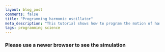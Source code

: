 ```yaml
---
layout: blog_post
comments: false
title: "Programming harmonic oscillator"
meta_description: "This tutorial shows how to program the motion of harmonic oscillator."
tags: programming science
---
```


<h3 class="isHidden" id="CanvasNotSupportedMessage">Please use a newer browser to see the simulation</h3>

<canvas class="HarmonicOscillator-canvas"></canvas>

<script>

// ----------------------

(function(){

  var graphics = function() {
    var canvas = null; // Canvas DOM element.
    var context = null; // Canvas context for drawing.
    var canvasHeight = 100;
    var boxSize = 50;

    /*
      Position of the box:
        0 is when the box is at the center.
        1.0 is the maximum position to the right.
        -1.0 is the maximum position to the left.
    */
    var xDisplacement = 1; // 1 is the initial displacement.

    var springInfo = {
      height: 30, // Height of the spring
      numberOfSegments: 12 // Number of segments in the spring.
    };

    var colors = {
      shade30: "#a66000",
      shade40: "#ff6c00",
      shade50: "#ffb100"
    };

    // Resize the canvas
    // ----------------------

    // Resize canvas to will the width of container
    function fitToContainer(canvas){
      canvas.style.width='100%';
      canvas.style.height= canvasHeight + 'px';
      canvas.width  = canvas.offsetWidth;
      canvas.height = canvas.offsetHeight;
    }


    // Return the middle X position of the box
    function boxMiddleX(xDisplacement) {
      var boxSpaceWidth = canvas.width - boxSize;
      return boxSpaceWidth * (xDisplacement + 1) / 2 + boxSize / 2;
    }

    // Draw spring from the box to the center. Position argument is the box position and varies from -1 to 1.
    // Value 0 corresponds to the central position, while -1 and 1 are the left and right respectively.
    function drawSpring(xDisplacement) {
      var springEndX = boxMiddleX(xDisplacement),
        springTopY = (canvasHeight - springInfo.height) / 2,
        springEndY = canvasHeight / 2,
        canvasMiddleX = canvas.width / 2,
        singleSegmentWidth = (canvasMiddleX - springEndX) / (springInfo.numberOfSegments - 1),
        springGoesUp = true;

      context.beginPath();
      context.lineWidth = 1;
      context.strokeStyle = colors.shade40;
      context.moveTo(springEndX, springEndY);

      for (var i = 0; i < springInfo.numberOfSegments; i++) {
        var currentSegmentWidth = singleSegmentWidth;
        if (i === 0 || i === springInfo.numberOfSegments - 1) { currentSegmentWidth /= 2; }

        springEndX += currentSegmentWidth;
        springEndY = springTopY;
        if (!springGoesUp) { springEndY += springInfo.height; }
        if (i === springInfo.numberOfSegments - 1) { springEndY = canvasHeight / 2; }

        context.lineTo(springEndX, springEndY);
        springGoesUp = !springGoesUp;
      }

      context.stroke();
    }

    // Draw a box at position. Position is a value from -1 to 1.
    // Value 0 corresponds to the central position, while -1 and 1 are the left and right respectively.
    function drawBox(xDisplacement) {
      var boxTopY = Math.floor((canvasHeight - boxSize) / 2);
      var startX = boxMiddleX(xDisplacement) - boxSize / 2;

      // Rectangle
      context.beginPath();
      context.fillStyle = colors.shade50;
      context.fillRect(startX, boxTopY, boxSize, boxSize);

      // Border around rectangle
      context.beginPath();
      context.lineWidth = 1;
      context.strokeStyle = colors.shade30;
      context.strokeRect(startX + 0.5, boxTopY + 0.5, boxSize - 1, boxSize - 1);
    }

    // Draw vertical line in the middle
    function drawMiddleLine() {
      var middleX = Math.floor(canvas.width / 2);

      context.beginPath();
      context.moveTo(middleX, 0);
      context.lineTo(middleX, canvas.height);
      context.lineWidth = 2;
      context.strokeStyle = colors.shade40;
      context.setLineDash([2,3]);
      context.stroke();
      context.setLineDash([1,0]);
    }

    // Clears everything and draws the whole scene: the line, spring and the box.
    function drawScene() {
      context.clearRect(0, 0, canvas.width, canvas.height);
      drawMiddleLine();
      drawSpring(xDisplacement);
      drawBox(xDisplacement);
    }

    function showCanvasNotSupportedMessage() {
      document.getElementById("CanvasNotSupportedMessage").className = "";
    }

    function animate() {
      timeElapsed += 16 / 1000; // Increment time by 16 milliseconds (1/60 of a second)
      updateXDisplacement(timeElapsed);
      drawScene();
      previousTime = timeElapsed;
      window.requestAnimationFrame(animate);
    }

    function start() {
      // Redraw the scene if page is resized
      window.addEventListener('resize', function(event){
        fitToContainer(canvas);
        drawScene();
      });

      // Update the size of canvas
      fitToContainer(canvas);

      // Start animation sequence
      animate();
    }

    function init() {
      canvas = document.querySelector(".HarmonicOscillator-canvas");

      if (!!(window.requestAnimationFrame && canvas && canvas.getContext)) {
        context = canvas.getContext("2d", { alpha: false });

        if (!!context) {
          start(canvas, context);
          return;
        }
      }

      showCanvasNotSupportedMessage()
    }


    return {
      init: init
    }
  }();


  function start(canvas, context) {
    var canvasHeight = 100;
    var boxSize = 50;

    // Initial condition for the system
    var initialConditions = {
      xDisplacement:  1.0, // Box is displaced to the right
      velocity:       0.0  // Velocity is zero
    };

    /*
      Position of the box:
        0 is when the box is at the center.
        1.0 is the maximum position to the right.
        -1.0 is the maximum position to the left.
    */
    var xDisplacement = initialConditions.xDisplacement;
    var velocity = initialConditions.velocity;

    // Time
    // ----------

    var previousTime = 0; // Stores time of the previous iteration (in milliseconds)
    var timeElapsed = 0; // Stores elapsed time in seconds from the start of emulation.

    var springInfo = {
      height: 30,
      numberOfSegments: 12
    };

    var colors = {
      shade30: "#a66000",
      shade40: "#ff6c00",
      shade50: "#ffb100"
    };

    // Resize the canvas
    // ----------------------

    function fitToContainer(canvas){
      canvas.style.width='100%';
      canvas.style.height= canvasHeight + 'px';
      canvas.width  = canvas.offsetWidth;
      canvas.height = canvas.offsetHeight;
    }

    window.addEventListener('resize', function(event){
      fitToContainer(canvas);
      drawScene();
    });

    fitToContainer(canvas);

    // Draw
    // ----------------------

    // Return the middle X position of the box
    function boxMiddleX(xDisplacement) {
      var boxSpaceWidth = canvas.width - boxSize;
      return boxSpaceWidth * (xDisplacement + 1) / 2 + boxSize / 2;
    }

    // Draw spring from the box to the center. Position argument is the box position and varies from -1 to 1.
    // Value 0 corresponds to the central position, while -1 and 1 are the left and right respectively.
    function drawSpring(xDisplacement) {
      var springEndX = boxMiddleX(xDisplacement),
        springTopY = (canvasHeight - springInfo.height) / 2,
        springEndY = canvasHeight / 2,
        canvasMiddleX = canvas.width / 2,
        singleSegmentWidth = (canvasMiddleX - springEndX) / (springInfo.numberOfSegments - 1),
        springGoesUp = true;

      context.beginPath();
      context.lineWidth = 1;
      context.strokeStyle = colors.shade40;
      context.moveTo(springEndX, springEndY);

      for (var i = 0; i < springInfo.numberOfSegments; i++) {
        var currentSegmentWidth = singleSegmentWidth;
        if (i === 0 || i === springInfo.numberOfSegments - 1) { currentSegmentWidth /= 2; }

        springEndX += currentSegmentWidth;
        springEndY = springTopY;
        if (!springGoesUp) { springEndY += springInfo.height; }
        if (i === springInfo.numberOfSegments - 1) { springEndY = canvasHeight / 2; }

        context.lineTo(springEndX, springEndY);
        springGoesUp = !springGoesUp;
      }

      context.stroke();
    }

    // Draw a box at position. Position is a value from -1 to 1.
    // Value 0 corresponds to the central position, while -1 and 1 are the left and right respectively.
    function drawBox(xDisplacement) {
      var boxTopY = Math.floor((canvasHeight - boxSize) / 2);
      var startX = boxMiddleX(xDisplacement) - boxSize / 2;

      // Rectangle
      context.beginPath();
      context.fillStyle = colors.shade50;
      context.fillRect(startX, boxTopY, boxSize, boxSize);

      // Border around rectangle
      context.beginPath();
      context.lineWidth = 1;
      context.strokeStyle = colors.shade30;
      context.strokeRect(startX + 0.5, boxTopY + 0.5, boxSize - 1, boxSize - 1);
    }

    // Draw vertical line in the middle
    function drawMiddleLine() {
      var middleX = Math.floor(canvas.width / 2);

      context.beginPath();
      context.moveTo(middleX, 0);
      context.lineTo(middleX, canvas.height);
      context.lineWidth = 2;
      context.strokeStyle = colors.shade40;
      context.setLineDash([2,3]);
      context.stroke();
      context.setLineDash([1,0]);
    }

    // Clears everything and draws the whole scene: the line, spring and the box.
    function drawScene() {
      context.clearRect(0, 0, canvas.width, canvas.height);
      drawMiddleLine();
      drawSpring(xDisplacement);
      drawBox(xDisplacement);
    }

    // Returns acceleration (change of velocity) at displacement x
    function accelerationAtDisplacement(x) {
      // We are using the main formula for harmonic oscillator:
      // a = -(k/m) * x
      return -x;
    }

    // Returns the time elapsed from previous iteration
    function deltaT(time) {
      return time - previousTime;
    }

    // Calculates velocity of the box at given time
    function calculateVelocity(time) {
      return velocity + deltaT(time) * accelerationAtDisplacement(xDisplacement);
    }

    // Calculates displacement at given time and velocity
    function calculateXDisplacelement(time, velocity) {
      return xDisplacement + deltaT(time) * velocity;
    }

    // Calculate the new X position of the box at given time
    function updateXDisplacement(time) {
      velocity = calculateVelocity(time);
      xDisplacement = calculateXDisplacelement(time, velocity);
    }

    function formatFloat(float) {
      return parseFloat(Math.round(float * 100) / 100).toFixed(2);
    }

    function animate(timeReal) {
      timeElapsed += 16 / 1000; // Increment time by 16 milliseconds (1/60 of a second)
      updateXDisplacement(timeElapsed);
      drawScene();
      previousTime = timeElapsed;
      window.requestAnimationFrame(animate);
    }

    animate(0);
  }

  function showCanvasNotSupportedMessage() {
    document.getElementById("CanvasNotSupportedMessage").className = "";
  }

  function init() {
    var canvas = document.querySelector(".HarmonicOscillator-canvas");
    var context = null;

    if (!!(window.requestAnimationFrame && canvas && canvas.getContext)) {
      var context = canvas.getContext("2d", { alpha: false });

      if (!!context) {
        start(canvas, context);
        return;
      }
    }

    showCanvasNotSupportedMessage()
  }

  init();
}());

</script>

<style>

.HarmonicOscillator {
  position: relative;
  margin: 0 25px 0 25px;
  padding: 10px 0 10px 0;
  border: 1px solid #ff6c00;
}

.HarmonicOscillator-box {
  display: inline-block;
  position: relative;
  left: 40%;
  -webkit-transform: translate(-50%, 0);
  transform: translate(-50%, 0);
  vertical-align: middle;

  width: 50px;
  height: 50px;
  border: 1px solid #a66000;
  background-color: #ffb100;
  z-index: -1;
}

.HarmonicOscillator-springRight {
  display: inline-block;
  position: relative;
  width: 10%;
  height: 30px;
  padding-right: 25px;
  margin-left: -25px;
  left: 40%;
  vertical-align: middle;
  z-index: -1;
}

/* Vertical line in the center */
.HarmonicOscillator:after {
  content: "";
  position: absolute;
  z-index: -1;
  top: 0;
  bottom: 0;
  left: 50%;
  border-left: 2px dotted #ff6c00;
  -webkit-transform: translate(-50%, 0);
  transform: translate(-50%, 0);
}

</style>

